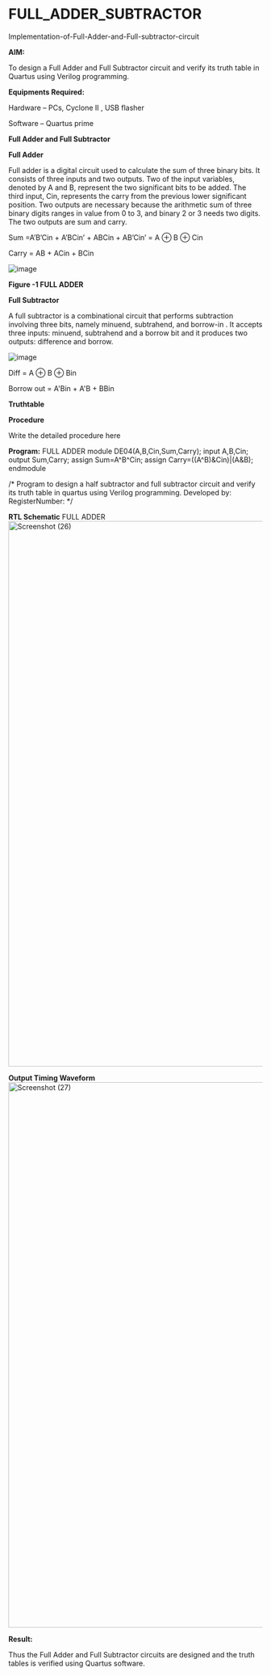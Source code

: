 # FULL_ADDER_SUBTRACTOR

Implementation-of-Full-Adder-and-Full-subtractor-circuit

**AIM:**

To design a Full Adder and Full Subtractor circuit and verify its truth table in Quartus using Verilog programming.

**Equipments Required:**

Hardware – PCs, Cyclone II , USB flasher

Software – Quartus prime

**Full Adder and Full Subtractor**

**Full Adder**

Full adder is a digital circuit used to calculate the sum of three binary bits. It consists of three inputs and two outputs. Two of the input variables, denoted by A and B, represent the two significant bits to be added. The third input, Cin, represents the carry from the previous lower significant position. Two outputs are necessary because the arithmetic sum of three binary digits ranges in value from 0 to 3, and binary 2 or 3 needs two digits. The two outputs are sum and carry.

Sum =A’B’Cin + A’BCin’ + ABCin + AB’Cin’ = A ⊕ B ⊕ Cin 

Carry = AB + ACin + BCin

![image](https://github.com/naavaneetha/FULL_ADDER_SUBTRACTOR/assets/154305477/0f30ba51-5ffb-4198-845f-18e054f675e7)

**Figure -1 FULL ADDER**

**Full Subtractor**

A full subtractor is a combinational circuit that performs subtraction involving three bits, namely minuend, subtrahend, and borrow-in . It accepts three inputs: minuend, subtrahend and a borrow bit and it produces two outputs: difference and borrow.

![image](https://github.com/naavaneetha/FULL_ADDER_SUBTRACTOR/assets/154305477/02b24f51-ab51-4304-9ad6-7b81ffc1ead5)

Diff = A ⊕ B ⊕ Bin 

Borrow out = A'Bin + A'B + BBin

**Truthtable**

**Procedure**

Write the detailed procedure here

**Program:**
FULL ADDER
module DE04(A,B,Cin,Sum,Carry);
input A,B,Cin;
output Sum,Carry;
assign Sum=A^B^Cin;
assign Carry=((A^B)&Cin)|(A&B);
endmodule 

/* Program to design a half subtractor and full subtractor circuit and verify its truth table in quartus using Verilog programming. Developed by: RegisterNumber:
*/

**RTL Schematic**
FULL ADDER 
<img width="1920" height="1080" alt="Screenshot (26)" src="https://github.com/user-attachments/assets/b163105e-8b1e-4300-bd93-2d9ce8a58f7d" />

**Output Timing Waveform**
<img width="1920" height="1080" alt="Screenshot (27)" src="https://github.com/user-attachments/assets/993ed53a-a8c5-4f1a-8e1f-185e9b1678d9" />

**Result:**

Thus the Full Adder and Full Subtractor circuits are designed and the truth tables is verified using Quartus software.



